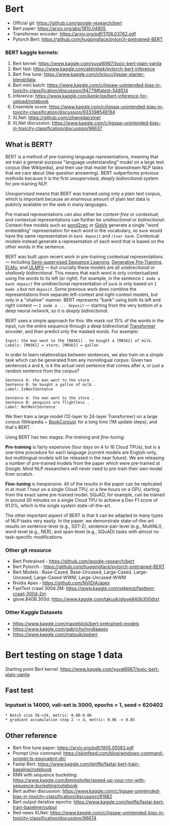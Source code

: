 # Bert 
* Official git: https://github.com/google-research/bert
* Bert paper: https://arxiv.org/abs/1810.04805
* Transfermer encoder: https://arxiv.org/pdf/1706.03762.pdf
* Pytorch Bert: https://github.com/huggingface/pytorch-pretrained-BERT

### BERT kaggle kernels:
1. Bert kernel: https://www.kaggle.com/yuval6967/toxic-bert-plain-vanila
1. Bert fast: https://www.kaggle.com/abhishek/pytorch-bert-inference
1. Bert fine tune: https://www.kaggle.com/chriscc/jigsaw-starter-blend/data
1. Bert mini batch: https://www.kaggle.com/c/jigsaw-unintended-bias-in-toxicity-classification/discussion/94779#latest-548514
1. Inference: https://www.kaggle.com/kenkrige/bert-inference-for-upload/notebook
1. Ensemble score: https://www.kaggle.com/c/jigsaw-unintended-bias-in-toxicity-classification/discussion/93339#548194
1. XLNet: https://github.com/zihangdai/xlnet
1. XLNet discussion: https://www.kaggle.com/c/jigsaw-unintended-bias-in-toxicity-classification/discussion/96637


## What is BERT?

BERT is a method of pre-training language representations, meaning that we train
a general-purpose "language understanding" model on a large text corpus (like
Wikipedia), and then use that model for downstream NLP tasks that we care about
(like question answering). BERT outperforms previous methods because it is the
first *unsupervised*, *deeply bidirectional* system for pre-training NLP.

*Unsupervised* means that BERT was trained using only a plain text corpus, which
is important because an enormous amount of plain text data is publicly available
on the web in many languages.

Pre-trained representations can also either be *context-free* or *contextual*,
and contextual representations can further be *unidirectional* or
*bidirectional*. Context-free models such as
[word2vec](https://www.tensorflow.org/tutorials/representation/word2vec) or
[GloVe](https://nlp.stanford.edu/projects/glove/) generate a single "word
embedding" representation for each word in the vocabulary, so `bank` would have
the same representation in `bank deposit` and `river bank`. Contextual models
instead generate a representation of each word that is based on the other words
in the sentence.

BERT was built upon recent work in pre-training contextual representations —
including [Semi-supervised Sequence Learning](https://arxiv.org/abs/1511.01432),
[Generative Pre-Training](https://blog.openai.com/language-unsupervised/),
[ELMo](https://allennlp.org/elmo), and
[ULMFit](http://nlp.fast.ai/classification/2018/05/15/introducting-ulmfit.html)
— but crucially these models are all *unidirectional* or *shallowly
bidirectional*. This means that each word is only contextualized using the words
to its left (or right). For example, in the sentence `I made a bank deposit` the
unidirectional representation of `bank` is only based on `I made a` but not
`deposit`. Some previous work does combine the representations from separate
left-context and right-context models, but only in a "shallow" manner. BERT
represents "bank" using both its left and right context — `I made a ... deposit`
— starting from the very bottom of a deep neural network, so it is *deeply
bidirectional*.

BERT uses a simple approach for this: We mask out 15% of the words in the input,
run the entire sequence through a deep bidirectional
[Transformer](https://arxiv.org/abs/1706.03762) encoder, and then predict only
the masked words. For example:

```
Input: the man went to the [MASK1] . he bought a [MASK2] of milk.
Labels: [MASK1] = store; [MASK2] = gallon
```

In order to learn relationships between sentences, we also train on a simple
task which can be generated from any monolingual corpus: Given two sentences `A`
and `B`, is `B` the actual next sentence that comes after `A`, or just a random
sentence from the corpus?

```
Sentence A: the man went to the store .
Sentence B: he bought a gallon of milk .
Label: IsNextSentence
```

```
Sentence A: the man went to the store .
Sentence B: penguins are flightless .
Label: NotNextSentence
```

We then train a large model (12-layer to 24-layer Transformer) on a large corpus
(Wikipedia + [BookCorpus](http://yknzhu.wixsite.com/mbweb)) for a long time (1M
update steps), and that's BERT.

Using BERT has two stages: *Pre-training* and *fine-tuning*.

**Pre-training** is fairly expensive (four days on 4 to 16 Cloud TPUs), but is a
one-time procedure for each language (current models are English-only, but
multilingual models will be released in the near future). We are releasing a
number of pre-trained models from the paper which were pre-trained at Google.
Most NLP researchers will never need to pre-train their own model from scratch.

**Fine-tuning** is inexpensive. All of the results in the paper can be
replicated in at most 1 hour on a single Cloud TPU, or a few hours on a GPU,
starting from the exact same pre-trained model. SQuAD, for example, can be
trained in around 30 minutes on a single Cloud TPU to achieve a Dev F1 score of
91.0%, which is the single system state-of-the-art.

The other important aspect of BERT is that it can be adapted to many types of
NLP tasks very easily. In the paper, we demonstrate state-of-the-art results on
sentence-level (e.g., SST-2), sentence-pair-level (e.g., MultiNLI), word-level
(e.g., NER), and span-level (e.g., SQuAD) tasks with almost no task-specific
modifications.


### Other git resource
* Bert Pretrained - https://github.com/google-research/bert
* Bert Pytorch - https://github.com/huggingface/pytorch-pretrained-BERT
* Bert Models : Base-Cased, Base-Uncased, Large-Cased, Large-Uncased, Large-Cased-WWM, Large-Uncased-WWM
* Nvidia Apex - https://github.com/NVIDIA/apex 
* FastText crawl 300d 2M: https://www.kaggle.com/yekenot/fasttext-crawl-300d-2m
* glove.840B.300d: https://www.kaggle.com/takuok/glove840b300dtxt

### Other Kaggle Datasets
* https://www.kaggle.com/maxjeblick/bert-pretrained-models
* https://www.kaggle.com/gabrichy/nvidiaapex
* https://www.kaggle.com/matsuik/ppbert


# Bert testing on stage 1 data

Starting point Bert kernel: https://www.kaggle.com/yuval6967/toxic-bert-plain-vanila

## Fast test
  ### Inputset is 14000, vali-set is 3000, epochs = 1, seed = 620402
    * Batch size 36->24, metric: 0.88-0.86
    * gradient accumulation step 2 -> 4, metric: 0.86 -> 0.85
    
## Other reference
  * Bert fine tune paper: https://arxiv.org/pdf/1905.05583.pdf
  * Prompt Unix command: https://skimfeed.com/blog/windows-command-prompt-ls-equivalent-dir/
  * Fastai Bert: https://www.kaggle.com/tenffe/fastai-bert-train-baseline/notebook
  * RNN with sequence bucketing: https://www.kaggle.com/bminixhofer/speed-up-your-rnn-with-sequence-bucketing/notebook
  * Bert auther discussion: https://www.kaggle.com/c/jigsaw-unintended-bias-in-toxicity-classification/discussion/91982
  * Bert output iterative epochs: https://www.kaggle.com/tenffe/fastai-bert-train-baseline/output
  * Bed news XLNet: https://www.kaggle.com/c/jigsaw-unintended-bias-in-toxicity-classification/discussion/96674
